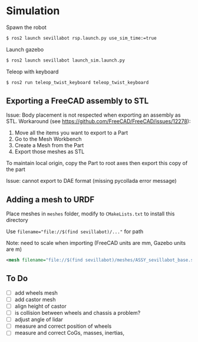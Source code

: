 # Simulation

Spawn the robot


```bash
$ ros2 launch sevillabot rsp.launch.py use_sim_time:=true
```

Launch gazebo

```bash
$ ros2 launch sevillabot launch_sim.launch.py
```

Teleop with keyboard

```bash
$ ros2 run teleop_twist_keyboard teleop_twist_keyboard
```

## Exporting a FreeCAD assembly to STL

Issue: Body placement is not respected when exporting an assembly as STL.
Workaround (see https://github.com/FreeCAD/FreeCAD/issues/12278):

1. Move all the items you want to export to a Part
2. Go to the Mesh Workbench
3. Create a Mesh from the Part
4. Export those meshes as STL

To maintain local origin, copy the Part to root axes then export this copy of the part

Issue: cannot export to DAE format (missing pycollada error message)

## Adding a mesh to URDF

Place meshes in `meshes` folder, modify to `CMakeLists.txt` to install this directory 

Use `filename="file://$(find sevillabot)/..."` for path

Note: need to scale when importing (FreeCAD units are mm, Gazebo units are m)

```xml
<mesh filename="file://$(find sevillabot)/meshes/ASSY_sevillabot_base.stl" scale="1.0e-3 1.0e-3 1.0e-3"/>
```

## To Do

- [ ] add wheels mesh
- [ ] add castor mesh
- [ ] align height of castor
- [ ] is collision between wheels and chassis a problem?
- [ ] adjust angle of lidar
- [ ] measure and correct position of wheels
- [ ] measure and correct CoGs, masses, inertias, 
